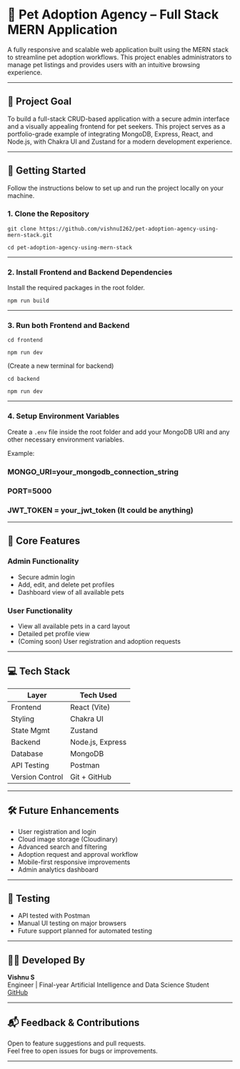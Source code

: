 # 🐾 Pet Adoption Agency – Full Stack MERN Application

A fully responsive and scalable web application built using the MERN stack to streamline pet adoption workflows. This project enables administrators to manage pet listings and provides users with an intuitive browsing experience.

---

## 🎯 Project Goal

To build a full-stack CRUD-based application with a secure admin interface and a visually appealing frontend for pet seekers. This project serves as a portfolio-grade example of integrating MongoDB, Express, React, and Node.js, with Chakra UI and Zustand for a modern development experience.

---

## 🚀 Getting Started

Follow the instructions below to set up and run the project locally on your machine.

### 1. Clone the Repository

```git clone https://github.com/vishnuI262/pet-adoption-agency-using-mern-stack.git```

```cd pet-adoption-agency-using-mern-stack```

---

### 2. Install Frontend and Backend Dependencies

Install the required packages in the root folder.

```npm run build```

---

### 3. Run both Frontend and Backend

```cd frontend```

```npm run dev```

(Create a new terminal for backend)

```cd backend```

```npm run dev```

---

### 4. Setup Environment Variables

Create a `.env` file inside the root folder and add your MongoDB URI and any other necessary environment variables.

Example:

### MONGO_URI=your_mongodb_connection_string

### PORT=5000

### JWT_TOKEN = your_jwt_token (It could be anything)

---

## 🔑 Core Features

### Admin Functionality
- Secure admin login
- Add, edit, and delete pet profiles
- Dashboard view of all available pets

### User Functionality
- View all available pets in a card layout
- Detailed pet profile view
- (Coming soon) User registration and adoption requests

---

## 💻 Tech Stack

| Layer         | Tech Used                      |
|---------------|--------------------------------|
| Frontend      | React (Vite)                   |
| Styling       | Chakra UI                      |
| State Mgmt    | Zustand                        |
| Backend       | Node.js, Express               |
| Database      | MongoDB                        |
| API Testing   | Postman                        |
| Version Control | Git + GitHub                |

---

## 🛠 Future Enhancements

- User registration and login
- Cloud image storage (Cloudinary)
- Advanced search and filtering
- Adoption request and approval workflow
- Mobile-first responsive improvements
- Admin analytics dashboard

---

## 🧪 Testing

- API tested with Postman
- Manual UI testing on major browsers
- Future support planned for automated testing

---

## 👨‍💻 Developed By

**Vishnu S**  
Engineer | Final-year Artificial Intelligence and Data Science Student  
[GitHub](https://github.com/vishnuI262)

---

## 📬 Feedback & Contributions

Open to feature suggestions and pull requests.  
Feel free to open issues for bugs or improvements.

---
